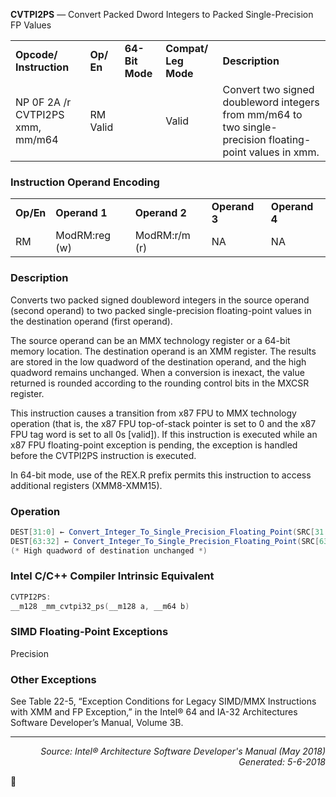 <b>CVTPI2PS</b> — Convert Packed Dword Integers to Packed Single-Precision FP Values
<table>
	<tr>
		<td><b>Opcode/ Instruction</b></td>
		<td><b>Op/ En</b></td>
		<td><b>64-Bit Mode</b></td>
		<td><b>Compat/ Leg Mode</b></td>
		<td><b>Description</b></td>
	</tr>
	<tr>
		<td>NP 0F 2A /r CVTPI2PS xmm, mm/m64</td>
		<td>RM Valid</td>
		<td></td>
		<td>Valid</td>
		<td>Convert two signed doubleword integers from mm/m64 to two single-precision floating-point values in xmm.</td>
	</tr>
</table>


### Instruction Operand Encoding
<table>
	<tr>
		<td><b>Op/En</b></td>
		<td><b>Operand 1</b></td>
		<td><b>Operand 2</b></td>
		<td><b>Operand 3</b></td>
		<td><b>Operand 4</b></td>
	</tr>
	<tr>
		<td>RM</td>
		<td>ModRM:reg (w)</td>
		<td>ModRM:r/m (r)</td>
		<td>NA</td>
		<td>NA</td>
	</tr>
</table>


### Description
Converts two packed signed doubleword integers in the source operand (second operand) to two packed 
single-precision floating-point values in the destination operand (first operand).

The source operand can be an MMX technology register or a 64-bit memory location. The destination operand is an
XMM register. The results are stored in the low quadword of the destination operand, and the high quadword
remains unchanged. When a conversion is inexact, the value returned is rounded according to the rounding control
bits in the MXCSR register.

This instruction causes a transition from x87 FPU to MMX technology operation (that is, the x87 FPU top-of-stack
pointer is set to 0 and the x87 FPU tag word is set to all 0s [valid]). If this instruction is executed while an x87 FPU
floating-point exception is pending, the exception is handled before the CVTPI2PS instruction is executed.

In 64-bit mode, use of the REX.R prefix permits this instruction to access additional registers (XMM8-XMM15).

### Operation

```java
DEST[31:0] ← Convert_Integer_To_Single_Precision_Floating_Point(SRC[31:0]);
DEST[63:32] ← Convert_Integer_To_Single_Precision_Floating_Point(SRC[63:32]);
(* High quadword of destination unchanged *)
```
### Intel C/C++ Compiler Intrinsic Equivalent
```c
CVTPI2PS:
__m128 _mm_cvtpi32_ps(__m128 a, __m64 b)
```
### SIMD Floating-Point Exceptions

Precision

### Other Exceptions

See Table 22-5, “Exception Conditions for Legacy SIMD/MMX Instructions with XMM and FP Exception,” in the
Intel® 64 and IA-32 Architectures Software Developer’s Manual, Volume 3B.

 --- 
<p align="right"><i>Source: Intel® Architecture Software Developer's Manual (May 2018)<br>Generated: 5-6-2018</i></p>
